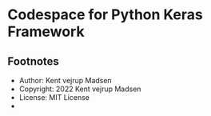 # Codespace for Python Keras Framework


## Footnotes
* Author: Kent vejrup Madsen
* Copyright: 2022 Kent vejrup Madsen
* License: MIT License
* 